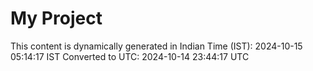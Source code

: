 # My Project

This content is dynamically generated in Indian Time (IST): 2024-10-15 05:14:17 IST
Converted to UTC: 2024-10-14 23:44:17 UTC
